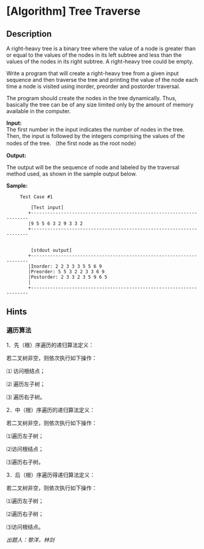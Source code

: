 # [Algorithm] Tree Traverse

## Description

  A right-heavy tree is a binary tree where the value of a node is greater than or equal to the values of the nodes in its left subtree and less than the values of the nodes in its right subtree. A right-heavy tree could be empty.  
	
  Write a program that will create a right-heavy tree from a given input sequence and then traverse the tree and printing the value of the node each time a node is visited using inorder, preorder and postorder traversal.  

  The program should create the nodes in the tree dynamically. Thus, basically the tree can be of any size limited only by the amount of memory available in the computer.  

**Input:**  
  The first number in the input indicates the number of nodes in the tree. Then, the input is followed by the integers comprising the values of the nodes of the tree. （the first node as the root node）

**Output:**  

  The output will be the sequence of node and labeled by the traversal method used, as shown in the sample output below.

**Sample:**  
    
```
     Test Case #1
    
         [Test input]
        +---------------------------------------------------------------------
        |9 5 5 6 3 2 9 3 3 2
        +---------------------------------------------------------------------
    
    
         [stdout output]
        +---------------------------------------------------------------------
        |Inorder: 2 2 3 3 3 5 5 6 9
        |Preorder: 5 5 3 2 2 3 3 6 9
        |Postorder: 2 3 3 2 3 5 9 6 5
        |
        +---------------------------------------------------------------------  
```

## Hints
### 遍历算法

1．先（根）序遍历的递归算法定义：

若二叉树非空，则依次执行如下操作：

⑴ 访问根结点；

⑵ 遍历左子树；

⑶ 遍历右子树。

2．中（根）序遍历的递归算法定义：

若二叉树非空，则依次执行如下操作：

⑴遍历左子树；

⑵访问根结点；

⑶遍历右子树。

3．后（根）序遍历得递归算法定义：

若二叉树非空，则依次执行如下操作：

⑴遍历左子树；

⑵遍历右子树；

⑶访问根结点。


*出题人：黎洋，林剑*
